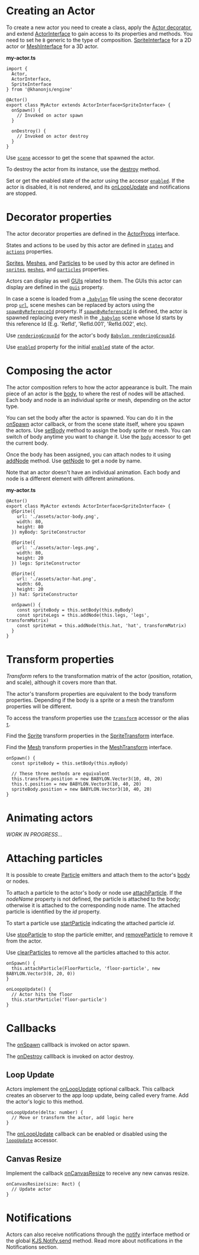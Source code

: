 # Creating an Actor

To create a new actor you need to create a class, apply the [Actor decorator](https://khanonjs.com/api-docs/functions/decorators_actor.Actor.html), and extend [ActorInterface](https://khanonjs.com/api-docs/classes/decorators_actor.ActorInterface.html) to gain access to its properties and methods. You need to set he `B` generic to the type of composition. [SpriteInterface](https://khanonjs.com/api-docs/classes/decorators_sprite.SpriteInterface.html) for a 2D actor or [MeshInterface](https://khanonjs.com/api-docs/classes/decorators_mesh.MeshInterface.html) for a 3D actor.

**my-actor.ts**
```
import {
  Actor,
  ActorInterface,
  SpriteInterface
} from '@khanonjs/engine'

@Actor()
export class MyActor extends ActorInterface<SpriteInterface> {
  onSpawn() {
    // Invoked on actor spawn
  }

  onDestroy() {
    // Invoked on actor destroy
  }
}
```

Use [`scene`](https://khanonjs.com/api-docs/classes/decorators_actor.ActorInterface.html#scene) accessor to get the scene that spawned the actor.

To destroy the actor from its instance, use the [destroy](https://khanonjs.com/api-docs/classes/decorators_actor.ActorInterface.html#destroy) method.

Set or get the enabled state of the actor using the accesor [`enabled`](https://khanonjs.com/api-docs/classes/decorators_actor.ActorInterface.html#enabled). If the actor is disabled, it is not rendered, and its [onLoopUpdate](https://khanonjs.com/api-docs/classes/decorators_actor.ActorInterface.html#onLoopUpdate) and notifications are stopped.

# Decorator properties

The actor decorator properties are defined in the [ActorProps](https://khanonjs.com/api-docs/interfaces/decorators_actor.ActorProps.html) interface.

States and actions to be used by this actor are defined in [`states`](https://khanonjs.com/api-docs/interfaces/decorators_actor.ActorProps.html#states) and [`actions`](https://khanonjs.com/api-docs/interfaces/decorators_actor.ActorProps.html#actions) properties.

[Sprites](https://khanonjs.com/api-docs/modules/decorators_sprite.html), [Meshes](https://khanonjs.com/api-docs/modules/decorators_mesh.html), and [Particles](https://khanonjs.com/api-docs/modules/decorators_particle.html) to be used by this actor are defined in [`sprites`](https://khanonjs.com/api-docs/interfaces/decorators_actor.ActorProps.html#sprites), [`meshes`](https://khanonjs.com/api-docs/interfaces/decorators_actor.ActorProps.html#meshes), and [`particles`](https://khanonjs.com/api-docs/interfaces/decorators_actor.ActorProps.html#particles) properties.

Actors can display as well [GUIs](https://khanonjs.com/api-docs/modules/decorators_gui.html) related to them. The GUIs this actor can display are defined in the [`guis`](https://khanonjs.com/api-docs/interfaces/decorators_actor.ActorProps.html#guis) property.

In case a scene is loaded from a [`.babylon`](https://doc.babylonjs.com/setup/support/.babylonFileFormat) file using the scene decorator prop [`url`](https://www.khanonjs.com/api-docs/interfaces/decorators_scene.SceneProps.html#url), scene meshes can be replaced by actors using the [`spawnByReferenceId`](https://www.khanonjs.com/api-docs/interfaces/decorators_actor.ActorProps.html#spawnByReferenceId) property. If [`spawnByReferenceId`](https://www.khanonjs.com/api-docs/interfaces/decorators_actor.ActorProps.html#spawnByReferenceId) is defined, the actor is spawned replacing every mesh in the [`.babylon`](https://doc.babylonjs.com/setup/support/.babylonFileFormat) scene whose Id starts by this reference Id (E.g. 'RefId', 'RefId.001', 'RefId.002', etc).

Use [`renderingGroupId`](https://www.khanonjs.com/api-docs/interfaces/decorators_actor.ActorProps.html#renderingGroupId) for the actor's body [`Babylon renderingGroupId`](https://doc.babylonjs.com/typedoc/classes/BABYLON.Mesh#renderinggroupid).

Use [`enabled`](https://www.khanonjs.com/api-docs/interfaces/decorators_actor.ActorProps.html#enabled) property for the initial [`enabled`](https://www.khanonjs.com/api-docs/classes/decorators_actor.ActorInterface.html#enabled) state of the actor.

# Composing the actor

The actor composition refers to how the actor appearance is built. The main piece of an actor is the [body](https://khanonjs.com/api-docs/classes/decorators_actor.ActorInterface.html#body), to where the rest of nodes will be attached. Each body and node is an individual sprite or mesh, depending on the actor type.

You can set the body after the actor is spawned. You can do it in the [onSpawn](https://khanonjs.com/api-docs/classes/decorators_actor.ActorInterface.html#onSpawn) actor callback, or from the scene state itself, where you spawn the actors. Use [setBody](https://khanonjs.com/api-docs/classes/decorators_actor.ActorInterface.html#setBody) method to assign the body sprite or mesh. You can switch of body anytime you want to change it. Use the [`body`](https://khanonjs.com/api-docs/classes/decorators_actor.ActorInterface.html#body) accessor to get the current body.

Once the body has been assigned, you can attach nodes to it using [addNode](https://khanonjs.com/api-docs/classes/decorators_actor.ActorInterface.html#addNode) method. Use [getNode](https://khanonjs.com/api-docs/classes/decorators_actor.ActorInterface.html#getNode) to get a node by name.

Note that an actor doesn't have an individual animation. Each body and node is a different element with different animations.

**my-actor.ts**
```
@Actor()
export class MyActor extends ActorInterface<SpriteInterface> {
  @Sprite({
    url: './assets/actor-body.png',
    width: 80,
    height: 80
  }) myBody: SpriteConstructor

  @Sprite({
    url: './assets/actor-legs.png',
    width: 80,
    height: 20
  }) legs: SpriteConstructor

  @Sprite({
    url: './assets/actor-hat.png',
    width: 60,
    height: 20
  }) hat: SpriteConstructor

  onSpawn() {
    const spriteBody = this.setBody(this.myBody)
    const spriteLegs = this.addNode(this.legs, 'legs', transformMatrix)
    const spriteHat = this.addNode(this.hat, 'hat', transformMatrix)
  }
}
```

# Transform properties

*Transform* refers to the transformation matrix of the actor (position, rotation, and scale), although it covers more than that.

The actor's transform properties are equivalent to the body transform properties. Depending if the body is a sprite or a mesh the transform properties will be different.

To access the transform properties use the [`transform`](https://khanonjs.com/api-docs/classes/decorators_actor.ActorInterface.html#transform) accessor or the alias [`t`](https://khanonjs.com/api-docs/classes/decorators_actor.ActorInterface.html#t).

Find the [Sprite](https://khanonjs.com/api-docs/modules/decorators_sprite.html) transform properties in the [SpriteTransform](https://khanonjs.com/api-docs/interfaces/types.SpriteTransform.html) interface.

Find the [Mesh](https://khanonjs.com/api-docs/modules/decorators_mesh.html) transform properties in the [MeshTransform](https://khanonjs.com/api-docs/interfaces/types.MeshTransform.html) interface.

```
onSpawn() {
  const spriteBody = this.setBody(this.myBody)

  // These three methods are equivalent
  this.transform.position = new BABYLON.Vector3(10, 40, 20)
  this.t.position = new BABYLON.Vector3(10, 40, 20)
  spriteBody.position = new BABYLON.Vector3(10, 40, 20)
}
```

# Animating actors

*WORK IN PROGRESS...*

# Attaching particles

It is possible to create [Particle](https://khanonjs.com/api-docs/modules/decorators_particle.html) emitters and attach them to the actor's [body](https://khanonjs.com/api-docs/classes/decorators_actor.ActorInterface.html#body) or nodes.

To attach a particle to the actor's body or node use [attachParticle](https://khanonjs.com/api-docs/classes/decorators_actor.ActorInterface.html#attachParticle). If the *nodeName* property is not defined, the particle is attached to the body; otherwise it is attached to the corresponding node name. The attached particle is identified by the *id* property.

To start a particle use [startParticle](https://khanonjs.com/api-docs/classes/decorators_actor.ActorInterface.html#startParticle) indicating the attached particle *id*.

Use [stopParticle](https://khanonjs.com/api-docs/classes/decorators_actor.ActorInterface.html#stopParticle) to stop the particle emitter, and [removeParticle](https://khanonjs.com/api-docs/classes/decorators_actor.ActorInterface.html#removeParticle) to remove it from the actor.

Use [clearParticles](https://khanonjs.com/api-docs/classes/decorators_actor.ActorInterface.html#clearParticles) to remove all the particles attached to this actor.

```
onSpawn() {
  this.attachParticle(FloorParticle, 'floor-particle', new BABYLON.Vector3(0, 20, 0))
}

onLooppUpdate() {
  // Actor hits the floor
  this.startParticle('floor-particle')
}
```

# Callbacks

The [onSpawn](https://khanonjs.com/api-docs/classes/decorators_actor.ActorInterface.html#onSpawn) calllback is invoked on actor spawn.

The [onDestroy](https://khanonjs.com/api-docs/classes/decorators_actor.ActorInterface.html#onDestroy) calllback is invoked on actor destroy.

## Loop Update

Actors implement the [onLoopUpdate](https://khanonjs.com/api-docs/classes/decorators_actor.ActorInterface.html#onLoopUpdate) optional callback. This callback creates an observer to the app loop update, being called every frame. Add the actor's logic to this method.
```
onLoopUpdate(delta: number) {
  // Move or transform the actor, add logic here
}
```

The [onLoopUpdate](https://khanonjs.com/api-docs/classes/decorators_actor.ActorInterface.html#onLoopUpdate) callback can be enabled or disabled using the [`loopUpdate`](https://khanonjs.com/api-docs/classes/decorators_actor.ActorInterface.html#loopUpdate) accessor.

## Canvas Resize

Implement the callback [onCanvasResize](https://khanonjs.com/api-docs/classes/decorators_actor.ActorInterface.html#onCanvasResize) to receive any new canvas resize.
```
onCanvasResize(size: Rect) {
  // Update actor
}
```

# Notifications

Actors can also receive notifications through the [notify](https://khanonjs.com/api-docs/classes/decorators_actor.ActorInterface.html#notify) interface method or the global [KJS.Notify.send](https://khanonjs.com/api-docs/functions/kjs.KJS.Notify.send.html) method. Read more about notifications in the Notifications section.

